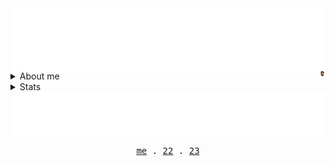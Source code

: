 <!-- Header -->
<img align="center" src="https://github.com/AlexRoman777/AlexRoman777/blob/stats/images/rain.svg" alt="Header" />

<details>

<summary>About me  <img align="right" src="https://github.com/AlexRoman777/AlexRoman777/blob/stats/images/alex.png" alt="ME" width=2% /></summary>

```yaml
name: Alex Roman
education: DevOps Engineer @ Nackademin 🎓
located_in: Stockholm, Sweden
jobs:
  Site Reliability Engineer:
    company: Extenda Retail
    duration: 2023 - Present

runs-on:
  - Linux 🐧
  - Kubernetes 🚢
  - Terraform 🏗️
  - Python 🐍
  - Bash 🐚
```

</details>

<details>

<summary>Stats  <img align="right" src="https://github.com/AlexRoman777/AlexRoman777/blob/stats/images/iso.svg" alt="ISO" width=2% /></summary>

<p align="center">
  <img src="https://github.com/AlexRoman777/AlexRoman777/blob/stats/metrics/metrics.svg" alt="Metrics" />

</details>

<!-- Footer -->
<img align="center" src="https://github.com/AlexRoman777/AlexRoman777/blob/stats/images/footer.svg" alt="Footer" />

<p align="center">
  <samp>
    <a href="https://alexroman.se">me</a> .
    <a href="https://devops22.se">22</a> .
    <a href="https://devops23.se">23</a>
  </samp>
</p>
